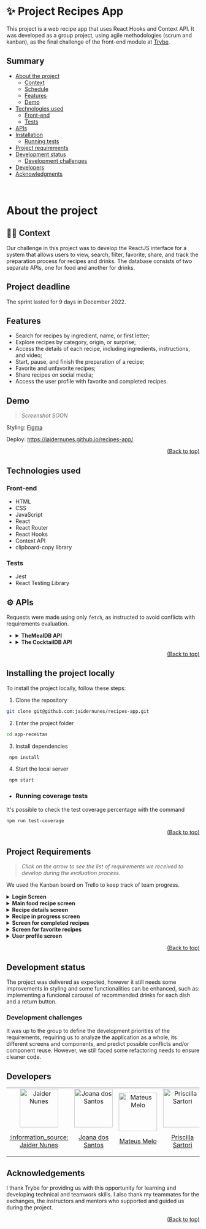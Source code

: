 # :sparkles: Project Recipes App

This project is a web recipe app that uses React Hooks and Context API. It was developed as a group project, using agile methodologies (scrum and kanban), as the final challenge of the front-end module at [Trybe](https://betrybe.com).

## Summary

- [About the project](#about-the-project)
  - [Context](#man_technologist-contexto)
  - [Schedule](#schedule)
  - [Features](#features)
  - [Demo](#demo)
- [Technologies used](#technologies-used)  
  - [Front-end](#front-end)  
  - [Tests](#tests)  
- [APIs](#gear-apis)
- [Installation](#installing-the-project-locally)
  - [Running tests](#running-coverage-tests)
- [Project requirements](#project-requirements)
- [Development status](#development-status)
  - [Development challenges](#development-challenges)
- [Developers](#developers)
- [Acknowledgments](#acknowledgments)

<br/>

# About the project

## :man_technologist: Context

Our challenge in this project was to develop the ReactJS interface for a system that allows users to view, search, filter, favorite, share, and track the preparation process for recipes and drinks. The database consists of two separate APIs, one for food and another for drinks.

## Project deadline

The sprint lasted for 9 days in December 2022.

## Features

- Search for recipes by ingredient, name, or first letter;
- Explore recipes by category, origin, or surprise;
- Access the details of each recipe, including ingredients, instructions, and video;
- Start, pause, and finish the preparation of a recipe;
- Favorite and unfavorite recipes;
- Share recipes on social media;
- Access the user profile with favorite and completed recipes.

## Demo
> *Screenshot SOON*

Styling:
<a href="https://www.figma.com/file/9WXNFMewKRBC5ZawU1EXYG/%5BProjeto%5D%5BFrontend%5D-Recipes-App?node-id=0%3A1&t=flL48tUQI6vmnPEY-1" target="_blank">Figma</a>

Deploy: <a href="https://ligiabicalho.github.io/app-receitas/" target="_blank">https://jaidernunes.github.io/recipes-app/</a>

<p align="right"><a href="#sparkles-project-recipes-app">(Back to top)</a></p>

## Technologies used

### Front-end
- HTML
- CSS
- JavaScript
- React
- React Router
- React Hooks
- Context API
- clipboard-copy library
### Tests
- Jest
- React Testing Library

## :gear: APIs

Requests were made using only `fetch`, as instructed to avoid conflicts with requirements evaluation.

* <details><summary><b>TheMealDB API</b></summary>

    [The Meal DB](https://www.themealdb.com/) is a community-maintained open database of recipes and ingredients from all over the world.

    The endpoints are quite rich, you can [see them here](https://www.themealdb.com/api.php).

    The response model for a `meal` is as follows:
      
    <details><summary><b>See response model for a meal</b></summary>
    ```json
      {
        "meals":[
          {
            "idMeal":"52882",
            "strMeal":"Three Fish Pie",
            "strDrinkAlternate":null,
            "strCategory":"Seafood",
            "strArea":"British",
            "strInstructions":"Preheat the oven to 200C\/400F\/Gas 6 (180C fan).\r\nPut the potatoes into a saucepan of cold salted water. Bring up to the boil and simmer until completely tender. Drain well and then mash with the butter and milk. Add pepper and taste to check the seasoning. Add salt and more pepper if necessary.\r\nFor the fish filling, melt the butter in a saucepan, add the leeks and stir over the heat. Cover with a lid and simmer gently for 10 minutes, or until soft. Measure the flour into a small bowl. Add the wine and whisk together until smooth.\r\nAdd the milk to the leeks, bring to the boil and then add the wine mixture. Stir briskly until thickened. Season and add the parsley and fish. Stir over the heat for two minutes, then spoon into an ovenproof casserole. Scatter over the eggs. Allow to cool until firm.\r\nSpoon the mashed potatoes over the fish mixture and mark with a fork. Sprinkle with cheese.\r\nBake for 30-40 minutes, or until lightly golden-brown on top and bubbling around the edges.",
            "strMealThumb":"https:\/\/www.themealdb.com\/images\/media\/meals\/spswqs1511558697.jpg",
            "strTags":"Fish,Seafood,Dairy,Pie",
            "strYoutube":"https:\/\/www.youtube.com\/watch?v=Ds1Jb8H5Sg8",
            "strIngredient1":"Potatoes",
            "strIngredient2":"Butter",
            "strIngredient3":"Milk",
            "strIngredient4":"Gruy\u00e8re",
            "strIngredient5":"Butter",
            "strIngredient6":"Leek",
            "strIngredient7":"Plain Flour",
            "strIngredient8":"White Wine",
            "strIngredient9":"Milk",
            "strIngredient10":"Parsley",
            "strIngredient11":"Salmon",
            "strIngredient12":"Haddock",
            "strIngredient13":"Smoked Haddock",
            "strIngredient14":"Eggs",
            "strIngredient15":"",
            "strIngredient16":"",
            "strIngredient17":"",
            "strIngredient18":"",
            "strIngredient19":"",
            "strIngredient20":"",
            "strMeasure1":"1kg",
            "strMeasure2":"Knob",
            "strMeasure3":"Dash",
            "strMeasure4":"50g",
            "strMeasure5":"75g",
            "strMeasure6":"2 sliced",
            "strMeasure7":"75g",
            "strMeasure8":"150ml",
            "strMeasure9":"568ml",
            "strMeasure10":"2 tbs chopped",
            "strMeasure11":"250g",
            "strMeasure12":"250g",
            "strMeasure13":"250g",
            "strMeasure14":"6",
            "strMeasure15":"",
            "strMeasure16":"",
            "strMeasure17":"",
            "strMeasure18":"",
            "strMeasure19":"",
            "strMeasure20":"",
            "strSource":"https:\/\/www.bbc.co.uk\/food\/recipes\/three_fish_pie_58875",
            "dateModified":null
          }
        ]
      }
    ```
  </details>

  The ingredients follow a logical order where their name (<code>strIngredient1</code>) and quantity (<code>strMeasure1</code>) have the same number at the end (1, in this case).

  It is possible to list all `categories`, `nationalities` (referred to as "areas" in the API), and `ingredients`:

  ```json
  categories: https://www.themealdb.com/api/json/v1/1/list.php?c=list
  nationalities: https://www.themealdb.com/api/json/v1/1/list.php?a=list
  ingredients: https://www.themealdb.com/api/json/v1/1/list.php?i=list
  ```

  The ingredient photos come from a standardized endpoint with the following logic:
  ```
  https://www.themealdb.com/images/ingredients/${ingredient-name}-Small.png  

  // Example with "Lime":
  https://www.themealdb.com/images/ingredients/Lime-Small.png
  ```
  </details>
    

* <details><summary><b>The CocktailDB API</b></summary>
  Quite similar (in fact, maintained by the same entity) to TheMealDB API, but focused on drinks.

  The endpoints are also quite rich, and you can [see them here](https://www.thecocktaildb.com/api.php).

  The responses follow the same structure, with some specifics related to drinks (such as being alcoholic or not, for example).

    <details><summary><b>See response model for drinks</b></summary>
    ```json
        {
          "drinks":[
              {
                "idDrink":"17256",
                "strDrink":"Martinez 2",
                "strDrinkAlternate":null,
                "strDrinkES":null,
                "strDrinkDE":null,
                "strDrinkFR":null,
                "strDrinkZH-HANS":null,
                "strDrinkZH-HANT":null,
                "strTags":null,
                "strVideo":null,
                "strCategory":"Cocktail",
                "strIBA":null,
                "strAlcoholic":"Alcoholic",
                "strGlass":"Cocktail glass",
                "strInstructions":"Add all ingredients to a mixing glass and fill with ice.\r\n\r\nStir until chilled, and strain into a chilled coupe glass.",
                "strInstructionsES":null,
                "strInstructionsDE":"Alle Zutaten in ein Mischglas geben und mit Eis f\u00fcllen. Bis zum Abk\u00fchlen umr\u00fchren und in ein gek\u00fchltes Coup\u00e9glas abseihen.",
                "strInstructionsFR":null,
                "strInstructionsZH-HANS":null,
                "strInstructionsZH-HANT":null,
                "strDrinkThumb":"https:\/\/www.thecocktaildb.com\/images\/media\/drink\/fs6kiq1513708455.jpg",
                "strIngredient1":"Gin",
                "strIngredient2":"Sweet Vermouth",
                "strIngredient3":"Maraschino Liqueur",
                "strIngredient4":"Angostura Bitters",
                "strIngredient5":null,
                "strIngredient6":null,
                "strIngredient7":null,
                "strIngredient8":null,
                "strIngredient9":null,
                "strIngredient10":null,
                "strIngredient11":null,
                "strIngredient12":null,
                "strIngredient13":null,
                "strIngredient14":null,
                "strIngredient15":null,
                "strMeasure1":"1 1\/2 oz",
                "strMeasure2":"1 1\/2 oz",
                "strMeasure3":"1 tsp",
                "strMeasure4":"2 dashes",
                "strMeasure5":null,
                "strMeasure6":null,
                "strMeasure7":null,
                "strMeasure8":null,
                "strMeasure9":null,
                "strMeasure10":null,
                "strMeasure11":null,
                "strMeasure12":null,
                "strMeasure13":null,
                "strMeasure14":null,
                "strMeasure15":null,
                "strCreativeCommonsConfirmed":"No",
                "dateModified":"2017-12-19 18:34:15"
              }
          ]
        }
      ```
  </details>
    
    The ingredients follow a logical order where its name (<code>strIngredient1</code>) and quantity (<code>strMeasure1</code>) have the same number at the end (1 in this case).
  
</details>

  <p align="right"><a href="#sparkles-project-recipes-app">(Back to top)</a></p>

## Installing the project locally

To install the project locally, follow these steps:

1. Clone the repository
```sh
git clone git@github.com:jaidernunes/recipes-app.git
```
2. Enter the project folder
```sh
cd app-receitas
```
3. Install dependencies
```sh
 npm install
```
4. Start the local server
```sh
 npm start
```
- ### Running coverage tests
It's possible to check the test coverage percentage with the command
```sh
npm run test-coverage
```

<p align="right"><a href="#sparkles-project-recipes-app">(Back to top)</a></p>

## Project Requirements

> *Click on the arrow to see the list of requirements we received to develop during the evaluation process.*

We used the Kanban board on Trello to keep track of team progress.

<details><summary><strong>Login Screen</strong></summary> 
  1. Create all elements that should respect the attributes described in the prototype for the login screen.
  2. Develop the screen so that the person can enter their email in the email input and their password in the password input.
  3. Develop the screen so that the form is only valid after a valid email and a password of more than 6 characters have been entered.
  4. After submitting the form, save the user's email in the `user` key in localStorage.
  5. Redirect the user to the main food recipe screen after successful login submission and validation.
</details>

<details><summary><strong>Main food recipe screen</strong></summary> 
  6. Implement the header according to the needs of each screen.
  7. Redirect the user to the profile screen when clicking on the profile button.
  8. Develop the search button so that when clicked, the search bar should appear. It should work the same way to hide it.
  9. Implement the search bar elements respecting the attributes described in the prototype.
  10. Implement 3 radio buttons in the search bar: Ingredient, Name and First letter.
  11. Search the food API if the person is on the food page, and the drink API if they are on the drink page.
  12. If the search returns more than one recipe, render the first 12 found, displaying the image and name of each.
  13. Implement the bottom menu positioning it in a fixed way and containing 2 icons: one for food and one for drinks.
  14. Display the bottom menu only on the screens indicated in the prototype.
  15. Redirect the user to the correct screen when clicking on each icon in the bottom menu.
  16. Load the first 12 food or drink recipes, one on each card.
  17. Implement the category buttons to be used as a filter.
  18. Implement the recipe filter through the API when clicking on the category filter.
  19. Implement the filter as a toggle, which if selected again, the app should return the recipes without any filter.
  20. Redirect the user when clicking on the card to the details screen, which should change the route and contain the recipe id in the URL.
  21. Make a request to the API passing the `id` of the recipe that should be available in the URL parameters.
</details>

<details><summary><strong>Recipe details screen</strong></summary> 
  22. Develop the screen so that it contains a recipe image, title, category in case of food and whether or not it is alcoholic in case of drinks, a list of ingredients followed by quantities, instructions, an embedded youtube video, and recommendations.
  23. Implement recommendations. For food recipes, the recommendation should be for drinks, and for drink recipes, the recommendation should be for food.
  24. Implement the 6 recommendation cards, showing only 2. The scroll is horizontal, similar to a carousel.
  25. Develop a button named "Start Recipe" that should be fixed at the bottom of the screen at all times.
  26. Implement the solution so that if the recipe has already been made, the "Start Recipe" button disappears.
  27. Redirect the user if the "Start Recipe" button is clicked, the route should change to the recipe in progress screen.
</details>

<details><summary><strong>Recipe in progress screen</strong></summary> 
  28. Develop the screen to contain an image of the recipe, the title, the category in case of food and whether it is alcoholic or not in case of drinks, a list of ingredients with their respective quantities and instructions.
  29. Develop a checkbox for each item in the ingredients list.
  30. Save the progress state, which should be maintained if the person refreshes the page or goes back to the same recipe.
  31. Implement the solution so that the "Finish Recipe" button can only be enabled when all ingredients are checked.
</details>

<details><summary><strong>Screen for completed recipes</strong></summary> 
  32. Implement the elements of the screen for completed recipes respecting the attributes described in the prototype.
  33. Develop the screen so that, if the recipe on the card is a food, it must have: the photo of the recipe, name, category, nationality, the date on which the person made the recipe, the 2 first tags returned by the API, and a share button.
  34. Develop the screen so that, if the recipe on the card is a drink, it must have: the photo of the recipe, the name, whether it is alcoholic, the date on which the person made the recipe, and a share button.
  35. Develop the solution so that the share button must copy the URL of the recipe details screen to the clipboard.
  36. Implement 2 buttons that filter recipes by food or drink, and a third button that removes all filters.
  37. Redirect to the recipe details screen when the recipe's photo or name is clicked.
</details>

<details><summary><strong>Screen for favorite recipes</strong></summary>

  38. Implement the elements of the screen for favorite recipes (cumulative with the attributes in common with the screen for completed recipes), respecting the attributes described in the  prototype.
  39. Develop the screen so that, if the recipe on the card is a food, it must have: the photo of the recipe, name, category, nationality, a share button, and an "unfavorite" button.  
  40. Develop the screen so that, if the recipe on the card is a drink, it must have: the photo of the recipe, name, whether it is alcoholic or not, a share button, and an "unfavorite" butt on.
  41. Develop the solution so that the share button must copy the URL of the recipe details screen to the clipboard.
  42. Develop the solution so that the "unfavorite" button must remove the recipe from the favorite recipes list in the `localStorage` and from the screen.
  43. Implement 2 buttons that filter recipes by food or drink, and a third button that removes all filters.
  44. Redirect the user when the recipe's photo or name is clicked, and the route should change to the details screen for that recipe.
</details>

<details><summary><strong>User profile screen</strong></summary>

  45. Implement the elements of the profile screen respecting the attributes described in the prototype.
  46. Implement the solution so that the user's email must be visible.
  47. Implement 3 buttons: one named "Done Recipes," one named "Favorite Recipes," and one named "Logout."
  48. Redirect the user when the "Done Recipes" button is clicked, and the route should change to the screen for completed recipes.
  49. Redirect the user when the "Favorite Recipes" button is clicked, and the route should change to the screen for favorite recipes.
  50. Redirect the user when the "Logout" button is clicked, the `localStorage` should be cleared, and the route should change to the login screen.
</details>

<p align="right"><a href="#sparkles-project-recipes-app">(Back to top)</a></p>

## Development status

The project was delivered as expected, however it still needs some improvements in styling and some functionalities can be enhanced, such as: implementing a funcional carousel of recommended drinks for each dish and a return button.

### Development challenges

It was up to the group to define the development priorities of the requirements, requiring us to analyze the application as a whole, its different screens and components, and predict possible conflicts and/or component reuse. However, we still faced some refactoring needs to ensure cleaner code.

## Developers

<table>
  <tr>
    <td align="center">
      <a href="https://github.com/jaidernunes" target="_blank">
        <img src="https://avatars.githubusercontent.com/u/NUMBER" width="100px" alt="Jaider Nunes"/>
      </a>
      <a href="https://linkedin.com/in/jaidernunes" target="_blank">
        <p>:information_source: Jaider Nunes</p>
      </a>
    </td>
    <td align="center">
      <a href="https://github.com/" target="_blank">
        <img src="https://avatars.githubusercontent.com/u/NUMBER?v=4" width="100px" alt="Joana dos Santos"/>
        <p>Joana dos Santos</p>
      </a>
    </td>
    <td align="center">
      <a href="https://github.com/kadu2229" target="_blank">
        <img src="https://avatars.githubusercontent.com/u/?v=4" width="100px" alt="Mateus Melo"/>
        <p>Mateus Melo</p>
      </a>
    </td>
    <td align="center">
      <a href="https://github.com/sahdibernardi" target="_blank">
        <img src="https://avatars.githubusercontent.com/u/?v=4" width="100px" alt="Priscilla Sartori"/>
        <p>Priscilla Sartori</p>
      </a>
    </td>
    <td align="center">
      <a href="https://github.com/PauloVitorMartins" target="_blank">
        <img src="https://avatars.githubusercontent.com/u/?v=4" width="100px" alt="Igor Souza"/>
        <p>Igor Souza</p>
      </a>
    </td>
    <td align="center">
      <a href="https://github.com/trybe-tech-ops" target="_blank">
        <img src="https://avatars.githubusercontent.com/u/?v=4" width="100px" alt="Trybe"/>
        <p>Trybe</p>
      </a>
    </td>
  </tr>
</table>

## Acknowledgements

I thank Trybe for providing us with this opportunity for learning and developing technical and teamwork skills. I also thank my teammates for the exchanges, the instructors and mentors who supported and guided us during the project.

<p align="right"><a href="#sparkles-project-recipes-app">(Back to top)</a></p>
